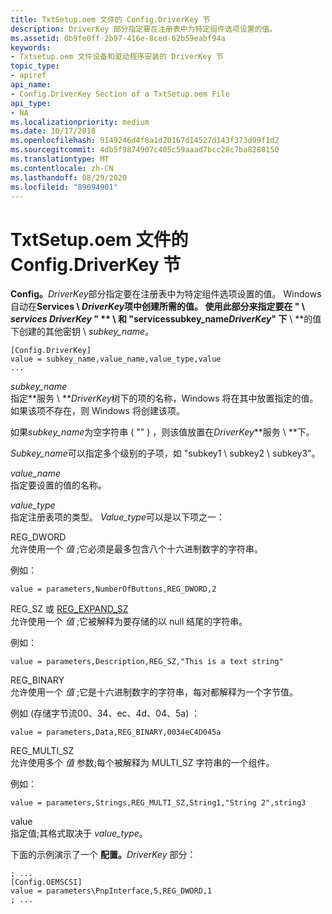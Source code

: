 ```yaml
---
title: TxtSetup.oem 文件的 Config.DriverKey 节
description: DriverKey 部分指定要在注册表中为特定组件选项设置的值。
ms.assetid: 0b9fe0ff-2b97-416e-8ced-62b59eabf94a
keywords:
- Txtsetup.oem 文件设备和驱动程序安装的 DriverKey 节
topic_type:
- apiref
api_name:
- Config.DriverKey Section of a TxtSetup.oem File
api_type:
- NA
ms.localizationpriority: medium
ms.date: 10/17/2018
ms.openlocfilehash: 9149246d4f8a1d20167d14527d143f373d99f1d2
ms.sourcegitcommit: 4db5f9874907c405c59aaad7bcc28c7ba8280150
ms.translationtype: MT
ms.contentlocale: zh-CN
ms.lasthandoff: 08/29/2020
ms.locfileid: "89094901"
---
```

# <a name="configdriverkey-section-of-a-txtsetupoem-file"></a>TxtSetup.oem 文件的 Config.DriverKey 节


**Config。**<em>DriverKey</em>部分指定要在注册表中为特定组件选项设置的值。 Windows 自动在**Services \\ **<em>DriverKey</em>项中创建所需的值。 使用此部分来指定**要在 " \\ **<em>services</em> <em>DriverKey</em> " ** \\ 和 "services**subkey_name<em>DriverKey</em>" 下** \\ **的值下创建的其他密钥 \\ *subkey_name*。

``` syntax
[Config.DriverKey]
value = subkey_name,value_name,value_type,value
...
```

<a href="" id="subkey-name"></a>*subkey_name*  
指定**服务 \\ **<em>DriverKey</em>树下的项的名称，Windows 将在其中放置指定的值。 如果该项不存在，则 Windows 将创建该项。

如果*subkey_name*为空字符串 ( "" ) ，则该值放置在<em>DriverKey</em>**服务 \\ **下。

*Subkey_name*可以指定多个级别的子项，如 "subkey1 \\ subkey2 \\ subkey3"。

<a href="" id="value-name"></a>*value_name*  
指定要设置的值的名称。

<a href="" id="value-type"></a>*value_type*  
指定注册表项的类型。 *Value_type*可以是以下项之一：

<a href="" id="reg-dword"></a>REG_DWORD  
允许使用一个 *值* ;它必须是最多包含八个十六进制数字的字符串。

例如：

``` syntax
value = parameters,NumberOfButtons,REG_DWORD,2
```

<a href="" id="reg-sz-or-reg-expand-sz"></a>REG_SZ 或 [REG_EXPAND_SZ](/windows/desktop/SysInfo/registry-value-types)  
允许使用一个 *值* ;它被解释为要存储的以 null 结尾的字符串。

例如：

``` syntax
value = parameters,Description,REG_SZ,"This is a text string"
```

<a href="" id="reg-binary"></a>REG_BINARY  
允许使用一个 *值* ;它是十六进制数字的字符串，每对都解释为一个字节值。

例如 (存储字节流00、34、ec、4d、04、5a) ：

``` syntax
value = parameters,Data,REG_BINARY,0034eC4D045a
```

<a href="" id="reg-multi-sz"></a>REG_MULTI_SZ  
允许使用多个 *值* 参数;每个被解释为 MULTI_SZ 字符串的一个组件。

例如：

``` syntax
value = parameters,Strings,REG_MULTI_SZ,String1,"String 2",string3
```

<a href="" id="value"></a>value  
指定值;其格式取决于 *value_type*。

下面的示例演示了一个 **配置。**<em>DriverKey</em> 部分：

``` syntax
; ...
[Config.OEMSCSI]
value = parameters\PnpInterface,5,REG_DWORD,1
; ...
```

 

